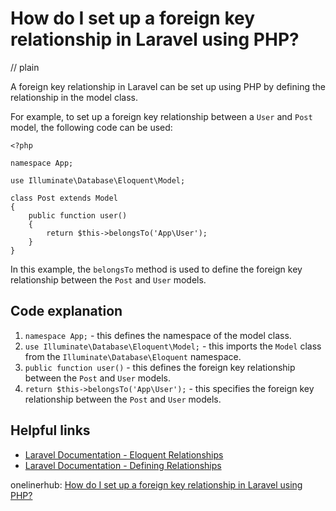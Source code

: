 # How do I set up a foreign key relationship in Laravel using PHP?
// plain

A foreign key relationship in Laravel can be set up using PHP by defining the relationship in the model class.

For example, to set up a foreign key relationship between a `User` and `Post` model, the following code can be used:

```
<?php

namespace App;

use Illuminate\Database\Eloquent\Model;

class Post extends Model
{
    public function user()
    {
        return $this->belongsTo('App\User');
    }
}
```

In this example, the `belongsTo` method is used to define the foreign key relationship between the `Post` and `User` models.

## Code explanation

1. `namespace App;` - this defines the namespace of the model class.
2. `use Illuminate\Database\Eloquent\Model;` - this imports the `Model` class from the `Illuminate\Database\Eloquent` namespace.
3. `public function user()` - this defines the foreign key relationship between the `Post` and `User` models.
4. `return $this->belongsTo('App\User');` - this specifies the foreign key relationship between the `Post` and `User` models.

## Helpful links
- [Laravel Documentation - Eloquent Relationships](https://laravel.com/docs/7.x/eloquent-relationships)
- [Laravel Documentation - Defining Relationships](https://laravel.com/docs/7.x/eloquent-relationships#defining-relationships)

onelinerhub: [How do I set up a foreign key relationship in Laravel using PHP?](https://onelinerhub.com/php-laravel/how-do-i-set-up-a-foreign-key-relationship-in-laravel-using-php)
